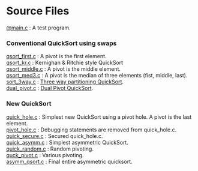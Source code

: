 # Source Files
[@main.c](https://github.com/leorge/qmisort/blob/master/%40main.c) : A test program.
### Conventional QuickSort using swaps
[qsort_first.c](https://github.com/leorge/qmisort/blob/master/qsort_first.c) : A pivot is the first element.  
[qsort_kr.c](https://github.com/leorge/qmisort/blob/master/qsort_kr.c) : Kernighan & Ritchie style QuickSort  
[qsort_middle.c](https://github.com/leorge/qmisort/blob/master/qsort_middle.c) : A pivot is the middle element.  
[qsort_med3.c](https://github.com/leorge/qmisort/blob/master/qsort_med3.c)
: A pivot is the median of three elements (fist, middle, last).  
[sort_3way.c](https://github.com/leorge/qmisort/blob/master/qsort_3way.c) : [Three way partitioning QuickSort](http://algs4.cs.princeton.edu/23quicksort/Quick3way.java.html).  
[dual_pivot.c](https://github.com/leorge/qmisort/blob/master/dual_pivot.c)
: [Dual Pivot QuickSort](http://grepcode.com/file/repository.grepcode.com/java/root/jdk/openjdk/7-b147/java/util/DualPivotQuicksort.java).  
### New QuickSort
[quick_hole.c](https://github.com/leorge/qmisort/blob/master/quick_hole.c)
: Simplest new QuickSort using a pivot hole. A pivot is the last element.  
[pivot_hole.c](https://github.com/leorge/qmisort/blob/master/pivot_hole.c)
: Debugging statements are removed from quick_hole.c.  
[quick_secure.c](https://github.com/leorge/qmisort/blob/master/quick_secure.c) : Secured quick_hole.c.  
[quick_asymm.c](https://github.com/leorge/qmisort/blob/master/quick_asymm.c) : Simplest asymmetric QuickSort.  
[quick_random.c](https://github.com/leorge/qmisort/blob/master/quick_random.c) : Random pivoting.  
[quck_pivot.c](https://github.com/leorge/qmisort/blob/master/quick_pivot.c) : Various pivoting.  
[asymm_qsort.c](https://github.com/leorge/qmisort/blob/master/asymm_qsort.c) : Final entire asymmetric quicksort.  
